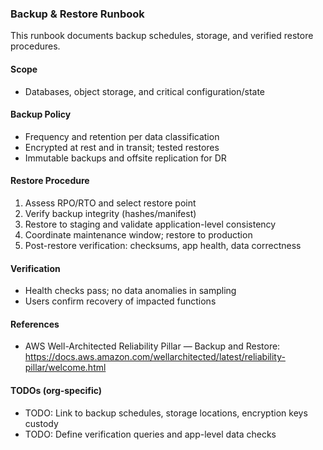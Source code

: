 ### Backup & Restore Runbook

This runbook documents backup schedules, storage, and verified restore procedures.

#### Scope
- Databases, object storage, and critical configuration/state

#### Backup Policy
- Frequency and retention per data classification
- Encrypted at rest and in transit; tested restores
- Immutable backups and offsite replication for DR

#### Restore Procedure
1) Assess RPO/RTO and select restore point
2) Verify backup integrity (hashes/manifest)
3) Restore to staging and validate application-level consistency
4) Coordinate maintenance window; restore to production
5) Post-restore verification: checksums, app health, data correctness

#### Verification
- Health checks pass; no data anomalies in sampling
- Users confirm recovery of impacted functions

#### References
- AWS Well-Architected Reliability Pillar — Backup and Restore: https://docs.aws.amazon.com/wellarchitected/latest/reliability-pillar/welcome.html

#### TODOs (org-specific)
- TODO: Link to backup schedules, storage locations, encryption keys custody
- TODO: Define verification queries and app-level data checks